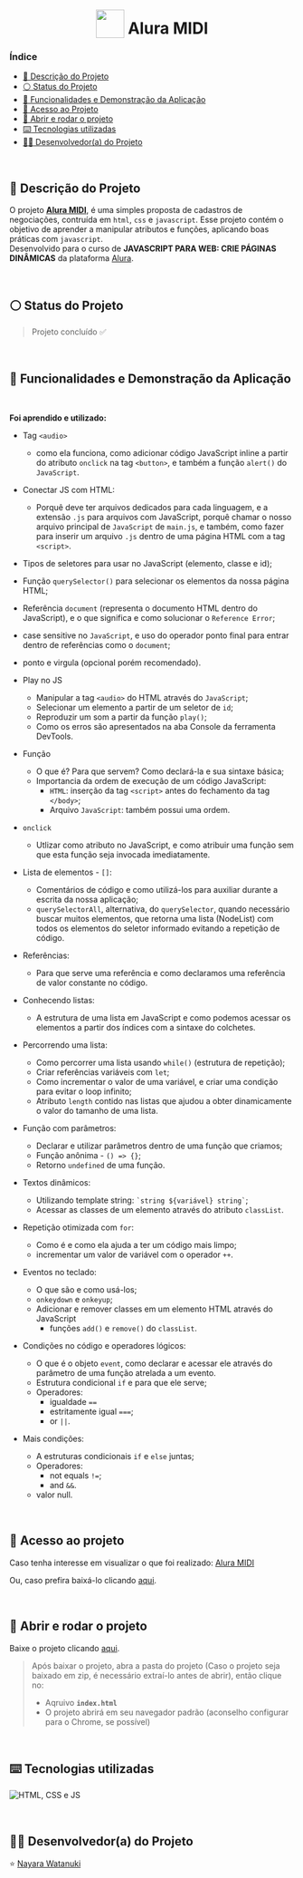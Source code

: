 <h1 align="center">
  <img width="50px" style="vertical-align: bottom" src="https://raw.githubusercontent.com/nayarawatanuki/javascript__aluramidi/main/assets/img/favicon.png"> 
  Alura MIDI 
</h1>

### Índice

* [:pencil: Descrição do Projeto](#pencil-descrição-do-projeto)
* [:white_circle: Status do Projeto](#white_circle-status-do-projeto)
* [:hammer: Funcionalidades e Demonstração da Aplicação](#hammer-funcionalidades-e-demonstração-da-aplicação)
* [:open_file_folder: Acesso ao Projeto](#open_file_folder-acesso-ao-projeto)
* [:rocket: Abrir e rodar o projeto](#rocket-abrir-e-rodar-o-projeto)
* [:keyboard: Tecnologias utilizadas](#keyboard-tecnologias-utilizadas)
* [:woman_technologist: Desenvolvedor(a) do Projeto](#woman_technologist-desenvolvedora-do-projeto)

</br>

## :pencil: Descrição do Projeto
O projeto **[Alura MIDI](https://nayarawatanuki.github.io/javascript__aluramidi/)**, é uma simples proposta de cadastros de negociações, contruída em `html`, `css` e `javascript`. 
Esse projeto contém o objetivo de aprender a manipular atributos e funções, aplicando boas práticas com `javascript`. 
</br>Desenvolvido para o curso de **JAVASCRIPT PARA WEB: CRIE PÁGINAS DINÂMICAS** da plataforma [Alura](https://www.alura.com.br/).

</br>

## :white_circle: Status do Projeto
> Projeto concluído :white_check_mark:

</br>

## :hammer: Funcionalidades e Demonstração da Aplicação


</br>

**Foi aprendido e utilizado:** 


  - Tag `<audio>` 
    - como ela funciona, como adicionar código JavaScript inline a partir do atributo `onclick` na tag `<button>`, e também a função `alert()` do `JavaScript`. 
  
  - Conectar JS com HTML: 
    - Porquê deve ter arquivos dedicados para cada linguagem, e a extensão `.js` para arquivos com JavaScript, porquê chamar o nosso arquivo principal de `JavaScript` de `main.js`, e também, como fazer para inserir um arquivo `.js` dentro de uma página HTML com a tag `<script>`. 
  
  - Tipos de seletores para usar no JavaScript (elemento, classe e id);
  - Função `querySelector()` para selecionar os elementos da nossa página HTML;
  - Referência `document` (representa o documento HTML dentro do JavaScript), e o que significa e como solucionar o `Reference Error`; 
  - case sensitive no `JavaScript`, e uso do operador ponto final para entrar dentro de referências como o `document`;
  - ponto e virgula (opcional porém recomendado).
  
  
  - Play no JS
    - Manipular a tag `<audio>` do HTML através do `JavaScript`; 
    - Selecionar um elemento a partir de um seletor de `id`;
    - Reproduzir um som a partir da função `play()`;
    - Como os erros são apresentados na aba Console da ferramenta DevTools.
  
  - Função
    - O que é? Para que servem? Como declará-la e sua sintaxe básica;
    - Importancia da ordem de execução de um código JavaScript: 
      - `HTML`: inserção da tag `<script>` antes do fechamento da tag `</body>`;
      - Arquivo `JavaScript`: também possui uma ordem.
  
  - `onclick`
    - Utlizar como atributo no JavaScript, e como atribuir uma função sem que esta função seja invocada imediatamente.
  
  
  - Lista de elementos - `[]`:
    - Comentários de código e como utilizá-los para auxiliar durante a escrita da nossa aplicação;
    - `querySelectorAll`, alternativa, do `querySelector`, quando necessário buscar muitos elementos, que retorna uma lista (NodeList) com todos os elementos do seletor informado evitando a repetição de código.
  
  - Referências:
    - Para que serve uma referência e como declaramos uma referência de valor constante no código.
  
  - Conhecendo listas:
    - A estrutura de uma lista em JavaScript e como podemos acessar os elementos a partir dos índices com a sintaxe do colchetes.
  
  
  - Percorrendo uma lista:
    - Como percorrer uma lista usando `while()` (estrutura de repetição);
    - Criar referências variáveis com `let`;
    - Como incrementar o valor de uma variável, e criar uma condição para evitar o loop infinito;
    - Atributo `length` contido nas listas que ajudou a obter dinamicamente o valor do tamanho de uma lista.
    
  - Função com parâmetros:
    - Declarar e utilizar parâmetros dentro de uma função que criamos;
    - Função anônima - `() => {}`;
    - Retorno `undefined` de uma função.
  
  - Textos dinâmicos:
    - Utilizando template string: `` `string ${variável} string` ``;
    - Acessar as classes de um elemento através do atributo `classList`. 
    
  - Repetição otimizada com `for`:
    - Como é e como ela ajuda a ter um código mais limpo;
    - incrementar um valor de variável com o operador `++`.
    
  
  - Eventos no teclado:
    - O que são e como usá-los; 
    - `onkeydown` e `onkeyup`; 
    - Adicionar e remover classes em um elemento HTML através do JavaScript 
      - funções `add()` e `remove()` do `classList`.
  
  - Condições no código e operadores lógicos:
    - O que é o objeto `event`, como declarar e acessar ele através do parâmetro de uma função atrelada a um evento. 
    - Estrutura condicional `if` e para que ele serve;
    - Operadores: 
      - igualdade `==` 
      - estritamente igual `===`;
      - or `||`.
    
  - Mais condições:
    - A estruturas condicionais `if` e `else` juntas; 
    - Operadores: 
      - not equals `!=`; 
      - and `&&`.
    - valor null.
  
</br>

## :open_file_folder: Acesso ao projeto
Caso tenha interesse em visualizar o que foi realizado: [Alura MIDI](https://nayarawatanuki.github.io/javascript__aluramidi/) 

Ou, caso prefira baixá-lo clicando [aqui](https://github.com/nayarawatanuki/javascript__aluramidi/archive/refs/heads/main.zip).

</br>

## :rocket: Abrir e rodar o projeto
Baixe o projeto clicando [aqui](https://github.com/nayarawatanuki/javascript__aluramidi/archive/refs/heads/main.zip).

> Após baixar o projeto, abra a pasta do projeto (Caso o projeto seja baixado em zip, é necessário extraí-lo antes de abrir), então clique no:
> - Aqruivo **``index.html``**
> - O projeto abrirá em seu navegador padrão (aconselho configurar para o Chrome, se possível)

</br>

## :keyboard: Tecnologias utilizadas
![HTML, CSS e JS](https://raw.githubusercontent.com/nayarawatanuki/javascript__aluramidi/main/assets/img/readme/html-css-js.PNG)</br>

</br>

## :woman_technologist: Desenvolvedor(a) do Projeto
:star: [Nayara Watanuki](https://github.com/nayarawatanuki)

